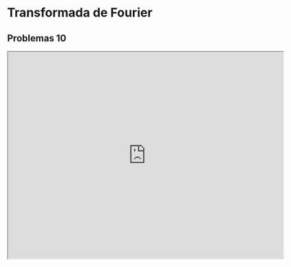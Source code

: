 # Transformada de Fourier

## Problemas 10

<iframe src="https://drive.google.com/file/d/1bs3MKLJ401pb6trQ5gQa0UGS28136Zsr/preview" width="640" height="480" allow="autoplay"></iframe>

